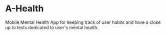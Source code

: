 # A-Health
Mobile Mental Health App for keeping track of user habits and have a close up to tests dedicated to user's mental health.

